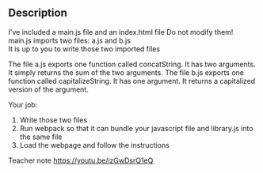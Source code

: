 ## Description
I've included a main.js file and an index.html file
Do not modify them!
main.js imports two files: a.js and b.js  
It is up to you to write those two imported files

The file a.js exports one function called concatString. It has two arguments. It simply returns the sum of the two arguments.
The file b.js exports one function called capitalizeString. It has one argument. It returns a capitalized version of the argument.

Your job: 
1. Write those two files
2. Run webpack so that it can bundle your javascript file and library.js into the same file
3. Load the webpage and follow the instructions

Teacher note https://youtu.be/izGwDsrQ1eQ